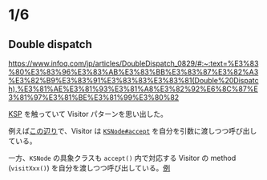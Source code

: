 # 1/6 
## Double dispatch
https://www.infoq.com/jp/articles/DoubleDispatch_0829/#:~:text=%E3%83%80%E3%83%96%E3%83%AB%E3%83%BB%E3%83%87%E3%82%A3%E3%82%B9%E3%83%91%E3%83%83%E3%83%81(Double%20Dispatch),%E3%81%AE%E3%81%93%E3%81%A8%E3%82%92%E6%8C%87%E3%81%97%E3%81%BE%E3%81%99%E3%80%82

[KSP](https://github.com/google/ksp) を触っていて Visitor パターンを思い出した。

例えば[この辺り](https://kotlinlang.org/docs/ksp-overview.html#symbolprocessorprovider-the-entry-point)で、Visitor は [`KSNode#accept`](https://github.com/google/ksp/blob/e518b81c4fb86331869aa918688d66d9fd6589db/api/src/main/kotlin/com/google/devtools/ksp/symbol/KSNode.kt#L26) を自分を引数に渡しつつ呼び出している。

一方、`KSNode` の具象クラスも `accept()` 内で対応する Visitor の method (`visitXxx()`) を自分を渡しつつ呼び出している。[例](https://github.com/google/ksp/blob/8475968a50303890f1bd38c0204d0d9fe43a84f2/compiler-plugin/src/main/kotlin/com/google/devtools/ksp/symbol/impl/kotlin/KSFunctionDeclarationImpl.kt#L118)